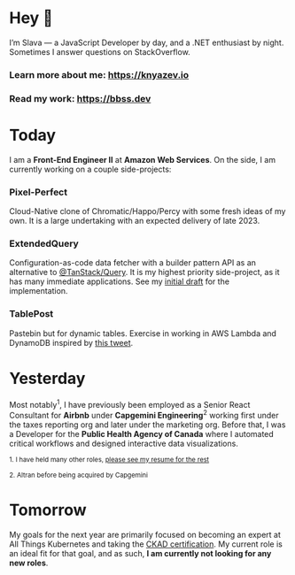 # Hey 👋

I’m Slava &mdash; a JavaScript Developer by day, and a .NET enthusiast by night. Sometimes I answer questions on StackOverflow.

### Learn more about me: https://knyazev.io 

### Read my work: https://bbss.dev 

# Today

I am a **Front-End Engineer II** at **Amazon Web Services**. On the side, I am currently working on a couple side-projects:

### Pixel-Perfect

Cloud-Native clone of Chromatic/Happo/Percy with some fresh ideas of my own. It is a large undertaking with an expected delivery of late 2023.

### ExtendedQuery

Configuration-as-code data fetcher with a builder pattern API as an alternative to [@TanStack/Query](https://github.com/TanStack/query). It is my highest priority side-project, as it has many immediate applications. See my [initial draft](https://user-images.githubusercontent.com/10255546/207960718-b7462a7c-b946-4ad3-8880-835e3c45b7e9.png) for the implementation.

### TablePost

Pastebin but for dynamic tables. Exercise in working in AWS Lambda and DynamoDB inspired by [this tweet](https://user-images.githubusercontent.com/10255546/208017069-42df8ad9-e52c-4c85-b584-67d189b05b95.png).

# Yesterday

Most notably<sup>1</sup>, I have previously been employed as a Senior React Consultant for **Airbnb** under **Capgemini Engineering**<sup>2</sup> working first under the taxes reporting org and later under the marketing org. Before that, I was a Developer for the **Public Health Agency of Canada** where I automated critical workflows and designed interactive data visualizations. 

<sup>1. I have held many other roles, [please see my resume for the rest](https://knyazev.io/resume/)</sup> 

<sup>2. Altran before being acquired by Capgemini</sup>

# Tomorrow

My goals for the next year are primarily focused on becoming an expert at All Things Kubernetes and taking the [CKAD certification](https://training.linuxfoundation.org/certification/certified-kubernetes-application-developer-ckad). My current role is an ideal fit for that goal, and as such, **I am currently not looking for any new roles**.
